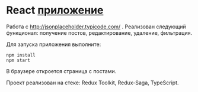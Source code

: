 # React [приложение](https://post-saga.vercel.app/)

Работа с http://jsonplaceholder.typicode.com/ . 
Реализован следующий функционал: получение постов, редактирование, удаление, фильтрация.

Для запуска приложения выполните:

```
npm install
npm start
```

В браузере откроется страница с постами.

Проект реализован на стеке: Redux Toolkit, Redux-Saga, TypeScript.
